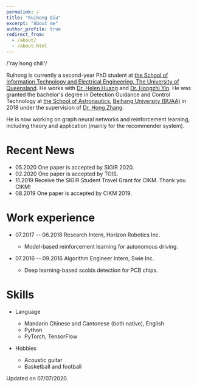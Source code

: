 ```yaml
---
permalink: /
title: "Ruihong Qiu"
excerpt: "About me"
author_profile: true
redirect_from: 
  - /about/
  - /about.html
---
```


/'ray hong chill'/

Ruihong is currently a second-year PhD student at <a href="https://www.itee.uq.edu.au/" target="_blank">the
School of Information Technology and Electrical Engineering, 
<a href="https://www.uq.edu.cn" target="_blank"> The University of Queensland</a>. 
He works with <a href="http://staff.itee.uq.edu.au/huang/" target="_blank">
Dr. Helen Huang</a> and <a href="http://net.pku.edu.cn/daim/hongzhi.yin/" target="_blank"> Dr.
Hongzhi Yin</a>. He was granted the bachelor's degree in Detection Guidance and Control Technology
at <a href="http://www.sa.buaa.edu.cn/" target="_blank">the School of Astronautics</a>, 
<a href="http://www.buaa.edu.cn" target="_blank">
Beihang University (BUAA)</a> in 2018 under the supervision of <a href="http://www.sa.buaa.edu.cn/info/1056/2973.htm" target="_blank">
Dr. Hong Zhang</a>.

He is now working on graph neural networks and reinforcement learning,
including theory and application (mainly for the recommender system).

Recent News
=====
* 05.2020 One paper is accepted by SIGIR 2020.
* 02.2020 One paper is accepted by TOIS.
* 11.2019 Receive the SIGIR Student Travel Grant for CIKM. Thank you CIKM!
* 08.2019 One paper is accepted by CIKM 2019.

Work experience
======
* 07.2017 -- 06.2018 Research Intern, Horizon Robotics Inc.
  * Model-based reinforcement learning for autonomous driving.

* 07.2016 -- 09.2016 Algorithm Engineer Intern, Swie Inc.
  * Deep learning-based scolds detection for PCB chips.
  
Skills
======
* Language
  * Mandarin Chinese and Cantonese (both native), English
  * Python
  * PyTorch, TensorFlow

* Hobbies
  * Acoustic guitar
  * Basketball and football

<a href="https://clustrmaps.com/site/19s77" style='display:none'><img src="//www.clustrmaps.com/map_v2.png?d=Tw7Q8kLeNymu7TJ95nz0DUJimmzCD4OCbzDHoJdERuY&cl=ffffff"></a>

Updated on 07/07/2020.